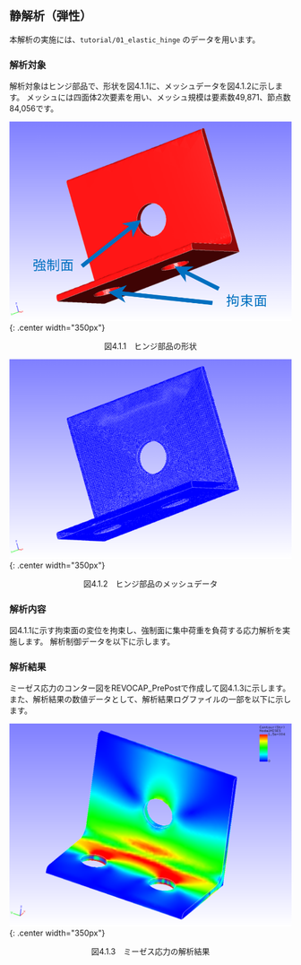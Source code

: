 ## 静解析（弾性）

本解析の実施には、`tutorial/01_elastic_hinge` のデータを用います。

### 解析対象

解析対象はヒンジ部品で、形状を図4.1.1に、メッシュデータを図4.1.2に示します。
メッシュには四面体2次要素を用い、メッシュ規模は要素数49,871、節点数84,056です。

![ヒンジ部品の形状](./media/tutorial01_01.png){: .center width="350px"}
<div style="text-align: center;">
図4.1.1　ヒンジ部品の形状
</div>

![ヒンジ部品のメッシュデータ](./media/tutorial01_02.png){: .center width="350px"}
<div style="text-align: center;">
図4.1.2　ヒンジ部品のメッシュデータ
</div>

### 解析内容

図4.1.1に示す拘束面の変位を拘束し、強制面に集中荷重を負荷する応力解析を実施します。
解析制御データを以下に示します。

### 解析結果

ミーゼス応力のコンター図をREVOCAP_PrePostで作成して図4.1.3に示します。
また、解析結果の数値データとして、解析結果ログファイルの一部を以下に示します。

![ミーゼス応力の解析結果](./media/tutorial01_03.png){: .center width="350px"}
<div style="text-align: center;">
図4.1.3　ミーゼス応力の解析結果
</div>


